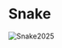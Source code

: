 # Snake
![Snake2025](https://github.com/user-attachments/assets/d0ac4865-04af-48b6-8b49-829c24247c6e)
